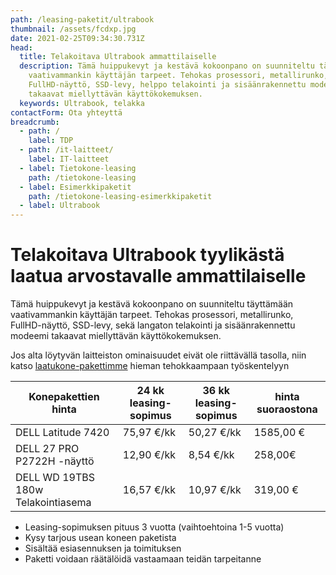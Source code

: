 ```yaml
---
path: /leasing-paketit/ultrabook
thumbnail: /assets/fcdxp.jpg
date: 2021-02-25T09:34:30.731Z
head:
  title: Telakoitava Ultrabook ammattilaiselle
  description: Tämä huippukevyt ja kestävä kokoonpano on suunniteltu täyttämään
    vaativammankin käyttäjän tarpeet. Tehokas prosessori, metallirunko,
    FullHD-näyttö, SSD-levy, helppo telakointi ja sisäänrakennettu modeemi
    takaavat miellyttävän käyttökokemuksen.
  keywords: Ultrabook, telakka
contactForm: Ota yhteyttä
breadcrumb:
  - path: /
    label: TDP
  - path: /it-laitteet/
    label: IT-laitteet
  - label: Tietokone-leasing
    path: /tietokone-leasing
  - label: Esimerkkipaketit
    path: /tietokone-leasing-esimerkkipaketit
  - label: Ultrabook
---
```

# Telakoitava Ultrabook tyylikästä laatua arvostavalle ammattilaiselle

Tämä huippukevyt ja kestävä kokoonpano on suunniteltu täyttämään vaativammankin käyttäjän tarpeet. Tehokas prosessori, metallirunko, FullHD-näyttö, SSD-levy, sekä langaton telakointi ja sisäänrakennettu modeemi takaavat miellyttävän käyttökokemuksen.

Jos alta löytyvän laitteiston ominaisuudet eivät ole riittävällä tasolla, niin katso <a href="/leasing-paketit/laatukone">laatukone-pakettimme</a> hieman tehokkaampaan työskentelyyn

| Konepakettien hinta                | 24 kk leasing-sopimus | 36 kk leasing-sopimus | hinta suoraostona |
| ---------------------------------- | --------------------- | --------------------- | ----------------- |
| DELL Latitude 7420                 | 75,97 €/kk            | 50,27 €/kk            | 1585,00 €         |
| DELL 27 PRO P2722H -näyttö         | 12,90 €/kk            | 8,54 €/kk             | 258,00€           |
| DELL WD 19TBS 180w Telakointiasema | 16,57 €/kk            | 10,97 €/kk            | 319,00 €          |

* Leasing-sopimuksen pituus 3 vuotta (vaihtoehtoina 1-5 vuotta)
* Kysy tarjous usean koneen paketista
* Sisältää esiasennuksen ja toimituksen
* Paketti voidaan räätälöidä vastaamaan teidän tarpeitanne

<Cards cardsPerRow="2" cards='[{"bgColor":"lightest","title":"DELL Latitude 7420 Yrityskannettava","linkBgColor":"darkest","image":"/assets/fcdxp.jpg","content":"Mikäli sinua kiinnostaa ohut muotoilu, laadukas ja kestävä rakenne sekä liikuteltavuus yhdistettynä tehokkaaksi ja turvalliseksi kokonaisuudeksi niin sinun kannattaa huomioida Dell Latitude 7000-sarja.\n\nSuorituskyvystä vastaa 11.sukupolven Intel suorittimet. Dell Latitude 7420 nostaa ultrabookin vaatimukset uudelle tasolle.Erinomainen kannettava yhtä lailla työmatkoille kuin työpisteellekin\n\n* Prosessori: Intel Core i5-1145G7 4-ydinsuoritin (vPro)\n* Muisti: 16GB \\ Kiintolevy: 512GB SSD\n* Verkko-ominaisuudet: Wi-Fi 6 AX201 2x2 802.11ax 160MHz + Bluetooth 5.1\n* Laajennuspaikat: HDMI,USB 3.2, 2x USB Type C™ Thunderbolt 4 (DP/PD/USB4)\n* Käyttöjärjestelmä: Windows 10 Professional 64-bit\n* Takuu: kolmen vuoden kansainvälinen ProSupport on-site takuu, vasteaika seuraava työpäivä"},{"bgColor":"lightest","title":"DELL WD19TBS Telakointiasema","linkBgColor":"darkest","content":"Telakointiaseman avulla voit liitää Latitude kannettavan nopeasti työpisteesi lisälaitteisiin kuten näyttöihin, näppäimistöön ja hiireen, sekä muihin lisälaitteisiin kuten tulostimeen sekä kaiuttimiin","image":"/assets/wd19tb_01.jpg"}]' />